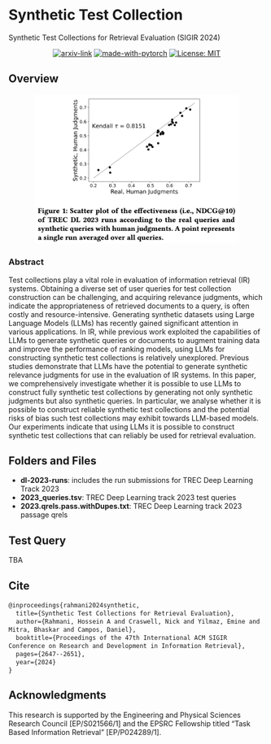 # Synthetic Test Collection
Synthetic Test Collections for Retrieval Evaluation (SIGIR 2024)

<div align="center">

  [![arxiv-link](https://img.shields.io/badge/Paper-PDF-red?style=flat&logo=arXiv&logoColor=red)](https://arxiv.org/pdf/2405.07767)
  [![made-with-pytorch](https://img.shields.io/badge/Made%20with-PyTorch-brightgreen)](https://pytorch.org/)
  [![License: MIT](https://img.shields.io/badge/License-MIT-yellow.svg)](https://opensource.org/licenses/MIT)
</div>

## Overview

<p align="center">
  <img src="figs/synthetic-queries.png" width="400">
</a>
<br />

### Abstract
Test collections play a vital role in evaluation of information retrieval (IR) systems. Obtaining a diverse set of user queries for test collection construction can be challenging, and acquiring relevance judgments, which indicate the appropriateness of retrieved documents to a query, is often costly and resource-intensive. Generating synthetic datasets using Large Language Models (LLMs) has recently gained significant attention in various applications. In IR, while previous work exploited the capabilities of LLMs to generate synthetic queries or documents to augment training data and improve the performance of ranking models, using LLMs for constructing synthetic test collections is relatively unexplored. Previous studies demonstrate that LLMs have the potential to generate synthetic relevance judgments for use in the evaluation of IR systems. In this paper, we comprehensively investigate whether it is possible to use LLMs to construct fully synthetic test collections by generating not only synthetic judgments but also synthetic queries. In particular, we analyse whether it is possible to construct reliable synthetic test collections and the potential risks of bias such test collections may exhibit towards LLM-based models. Our experiments indicate that using LLMs it is possible to construct synthetic test collections that can reliably be used for retrieval evaluation.

## Folders and Files
- __dl-2023-runs__: includes the run submissions for TREC Deep Learning Track 2023
- __2023_queries.tsv__: TREC Deep Learning track 2023 test queries
- __2023.qrels.pass.withDupes.txt__: TREC Deep Learning track 2023 passage qrels

## Test Query
TBA

## Cite
```
@inproceedings{rahmani2024synthetic,
  title={Synthetic Test Collections for Retrieval Evaluation},
  author={Rahmani, Hossein A and Craswell, Nick and Yilmaz, Emine and Mitra, Bhaskar and Campos, Daniel},
  booktitle={Proceedings of the 47th International ACM SIGIR Conference on Research and Development in Information Retrieval},
  pages={2647--2651},
  year={2024}
}
```

## Acknowledgments
This research is supported by the Engineering and Physical Sciences Research Council [EP/S021566/1] and the EPSRC Fellowship titled “Task Based Information Retrieval” [EP/P024289/1].